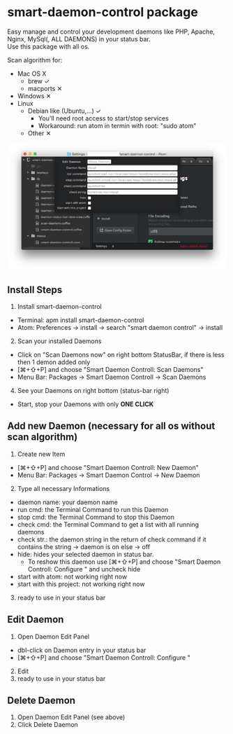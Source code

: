 # smart-daemon-control package

Easy manage and control your development daemons like PHP, Apache, Nginx, MySql(, ALL DAEMONS) in your status bar.<br>
Use this package with all os.

Scan algorithm for:
 * Mac OS X
   * brew ✓
   * macports ✕
 * Windows ✕
 * Linux
   * Debian like (Ubuntu,...) ✓
     * You'll need root access to start/stop services
     * Workaround: run atom in termin with root: "sudo atom"
   * Other ✕

![Preview](https://raw.githubusercontent.com/mulian/smart-daemon-control/master/preview.png)

## Install Steps
1. Install smart-daemon-control
 * Terminal: apm install smart-daemon-control
 * Atom: Preferences -> install -> search "smart daemon control" -> install
2. Scan your installed Daemons
 * Click on "Scan Daemons now" on right bottom StatusBar, if there is less then 1 demon added only
 * [⌘+⇧+P] and choose "Smart Daemon Controll: Scan Daemons"
 * Menu Bar: Packages -> Smart Daemon Controll -> Scan Daemons
4. See your Daemons on right bottom (status-bar right)
 * Start, stop your Daemons with only **ONE CLICK**

## Add new Daemon (necessary for all os without scan algorithm)
1. Create new Item
  * [⌘+⇧+P] and choose "Smart Daemon Controll: New Daemon"
  * Menu Bar: Packages -> Smart Daemon Control -> New Daemon
2. Type all necessary Informations
  * daemon name: your daemon name
  * run cmd: the Terminal Command to run this Daemon
  * stop cmd: the Terminal Command to stop this Daemon
  * check cmd: the Terminal Command to get a list with all running daemons
  * check str.: the daemon string in the return of check command if it contains the string -> daemon is on else -> off
  * hide: hides your selected daemon in status bar.
    * To reshow this daemon use [⌘+⇧+P] and choose "Smart Daemon Controll: Configure <yourDaemonName>" and uncheck hide
  * start with atom: not working right now
  * start with this project: not working right now
3. ready to use in your status bar

## Edit Daemon
1. Open Daemon Edit Panel
  * dbl-click on Daemon entry in your status bar
  * [⌘+⇧+P] and choose "Smart Daemon Controll: Configure <yourDaemonName>"
2. Edit
3. ready to use in your status bar

## Delete Daemon
1. Open Daemon Edit Panel (see above)
2. Click Delete Daemon
